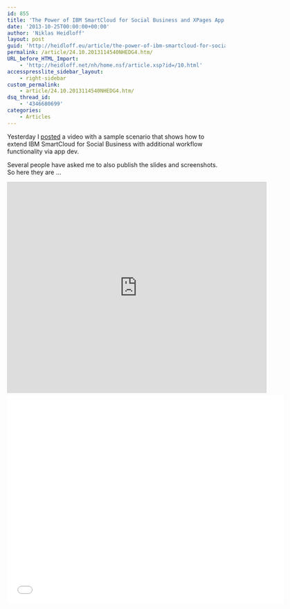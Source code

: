 ```yaml
---
id: 855
title: 'The Power of IBM SmartCloud for Social Business and XPages App Dev: Slides and Screenshots'
date: '2013-10-25T00:00:00+00:00'
author: 'Niklas Heidloff'
layout: post
guid: 'http://heidloff.eu/article/the-power-of-ibm-smartcloud-for-social-business-and-xpages-app-dev-slides-and-screenshots/'
permalink: /article/24.10.2013114540NHEDG4.htm/
URL_before_HTML_Import:
    - 'http://heidloff.net/nh/home.nsf/article.xsp?id=/10.html'
accesspresslite_sidebar_layout:
    - right-sidebar
custom_permalink:
    - article/24.10.2013114540NHEDG4.htm/
dsq_thread_id:
    - '4346680699'
categories:
    - Articles
---
```


Yesterday I [posted](http://www.openntf.org/blogs/openntf.nsf/d6plinks/NHEF-9CRDVK) a video with a sample scenario that shows how to extend IBM SmartCloud for Social Business with additional workflow functionality via app dev.

Several people have asked me to also publish the slides and screenshots. So here they are …

<iframe allowfullscreen="" frameborder="0" height="486" marginheight="0" marginwidth="0" scrolling="no" src="http://www.slideshare.net/slideshow/embed_code/27522878?rel=0" style="border:1px solid #CCC;border-width:1px 1px 0;margin-bottom:5px" width="597"> </iframe>

<iframe allowfullscreen="" frameborder="0" height="480" src="//www.youtube.com/embed/94N9FuicS-g?rel=0" width="640"></iframe>